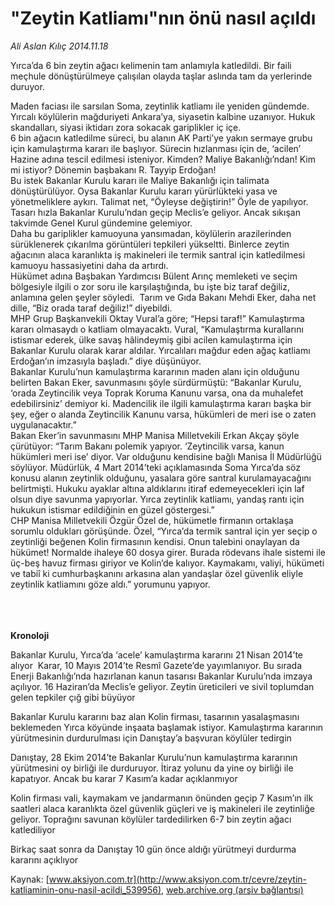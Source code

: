 # "Zeytin Katliamı"nın önü nasıl açıldı

*Ali Aslan Kılıç 2014.11.18*

<div class="pNewsDetailMainContent" itemprop="articleBody">
 <p>
  Yırca’da 6 bin zeytin ağacı kelimenin tam anlamıyla katledildi. Bir faili meçhule dönüştürülmeye çalışılan olayda taşlar aslında tam da yerlerinde duruyor.
 </p>
 <p>
  Maden faciası ile sarsılan Soma, zeytinlik katliamı ile yeniden gündemde. Yırcalı köylülerin mağduriyeti Ankara’ya, siyasetin kalbine uzanıyor. Hukuk skandalları, siyasi iktidarı zora sokacak gariplikler iç içe.
  <br>
   6 bin ağacın katledilme süreci, bu alanın AK Parti’ye yakın sermaye grubu için kamulaştırma kararı ile başlıyor. Sürecin hızlanması için de, ‘acilen’ Hazine adına tescil edilmesi isteniyor. Kimden? Maliye Bakanlığı’ndan! Kim mi istiyor? Dönemin başbakanı R. Tayyip Erdoğan!
   <br>
    Bu istek Bakanlar Kurulu kararı ile Maliye Bakanlığı için talimata dönüştürülüyor. Oysa Bakanlar Kurulu kararı yürürlükteki yasa ve yönetmeliklere aykırı. Talimat net, “Öyleyse değiştirin!” Öyle de yapılıyor. Tasarı hızla Bakanlar Kurulu’ndan geçip Meclis’e geliyor. Ancak sıkışan takvimde Genel Kurul gündemine gelemiyor.
    <br>
     Daha bu gariplikler kamuoyuna yansımadan, köylülerin arazilerinden sürüklenerek çıkarılma görüntüleri tepkileri yükseltti. Binlerce zeytin ağacının alaca karanlıkta iş makineleri ile termik santral için katledilmesi kamuoyu hassasiyetini daha da artırdı.
     <br>
      Hükümet adına Başbakan Yardımcısı Bülent Arınç memleketi ve seçim bölgesiyle ilgili o zor soru ile karşılaştığında, bu işte biz taraf değiliz, anlamına gelen şeyler söyledi.  Tarım ve Gıda Bakanı Mehdi Eker, daha net dille, “Biz orada taraf değiliz!” diyebildi.
      <br/>
      MHP Grup Başkanvekili Oktay Vural’a göre; “Hepsi taraf!” Kamulaştırma kararı olmasaydı o katliam olmayacaktı. Vural, “Kamulaştırma kurallarını istismar ederek, ülke savaş hâlindeymiş gibi acilen kamulaştırma için Bakanlar Kurulu olarak karar aldılar. Yırcalıları mağdur eden ağaç katliamı Erdoğan’ın imzasıyla başladı.” diye düşünüyor.
      <br/>
      Bakanlar Kurulu’nun kamulaştırma kararının maden alanı için olduğunu belirten Bakan Eker, savunmasını şöyle sürdürmüştü: “Bakanlar Kurulu, ‘orada Zeytincilik veya Toprak Koruma Kanunu varsa, ona da muhalefet edebilirsiniz’ demiyor ki. Madencilik ile ilgili kamulaştırma kararı başka bir şey, eğer o alanda Zeytincilik Kanunu varsa, hükümleri de meri ise o zaten uygulanacaktır.”
      <br/>
      Bakan Eker’in savunmasını MHP Manisa Milletvekili Erkan Akçay şöyle çürütüyor: “Tarım Bakanı polemik yapıyor. ‘Zeytincilik varsa, kanun hükümleri meri ise’ diyor. Var olduğunu kendisine bağlı Manisa İl Müdürlüğü söylüyor. Müdürlük, 4 Mart 2014’teki açıklamasında Soma Yırca’da söz konusu alanın zeytinlik olduğunu, yasalara göre santral kurulamayacağını belirtmişti. Hukuku ayaklar altına aldıklarını itiraf edemeyecekleri için laf olsun diye savunma yapıyorlar. Yırca zeytinlik katliamı, yandaş rantı için hukukun istismar edildiğinin en güzel göstergesi.”
      <br/>
      CHP Manisa Milletvekili Özgür Özel de, hükümetle firmanın ortaklaşa sorumlu oldukları görüşünde. Özel, “Yırca’da termik santral için yer seçip o zeytinliği beğenen Kolin firmasının kendisi. Onun talebini onaylayan da hükümet! Normalde ihaleye 60 dosya girer. Burada rödevans ihale sistemi ile üç-beş havuz firması giriyor ve Kolin’de kalıyor. Kaymakamı, valiyi, hükümeti ve tabiî ki cumhurbaşkanını arkasına alan yandaşlar özel güvenlik eliyle zeytinlik katliamını göze aldı.” yorumunu yapıyor.
     </br>
    </br>
   </br>
  </br>
 </p>
 <p>
  <strong>
   Kronoloji
  </strong>
 </p>
 <p>
  Bakanlar Kurulu, Yırca’da ‘acele’ kamulaştırma kararını 21 Nisan 2014’te alıyor  Karar, 10 Mayıs 2014’te Resmî Gazete’de yayımlanıyor. Bu sırada Enerji Bakanlığı’nda hazırlanan kanun tasarısı Bakanlar Kurulu’nda imzaya açılıyor. 16 Haziran’da Meclis’e geliyor. Zeytin üreticileri ve sivil toplumdan gelen tepkiler çığ gibi büyüyor
 </p>
 <p>
  Bakanlar Kurulu kararını baz alan Kolin firması, tasarının yasalaşmasını beklemeden Yırca köyünde inşaata başlamak istiyor. Kamulaştırma kararının yürütmesinin durdurulması için Danıştay’a başvuran köylüler tedirgin
 </p>
 <p>
  Danıştay, 28 Ekim 2014’te Bakanlar Kurulu’nun kamulaştırma kararının yürütmesini oy birliği ile durduruyor. İtiraz yolunu da yine oy birliği ile kapatıyor. Ancak bu karar 7 Kasım’a kadar açıklanmıyor
 </p>
 <p>
  Kolin firması vali, kaymakam ve jandarmanın önünden geçip 7 Kasım’ın ilk saatleri alaca karanlıkta özel güvenlik güçleri ve iş makineleri ile zeytinliğe geliyor. Toprağını savunan köylüler tardedilirken 6-7 bin zeytin ağacı katlediliyor
 </p>
 <p>
  Birkaç saat sonra da Danıştay 10 gün önce aldığı yürütmeyi durdurma kararını açıklıyor
 </p>
</div>


Kaynak: [www.aksiyon.com.tr](http://www.aksiyon.com.tr/cevre/zeytin-katliaminin-onu-nasil-acildi_539956), [web.archive.org (arşiv bağlantısı)](http://web.archive.org/web/20150820152000/http://www.aksiyon.com.tr/cevre/zeytin-katliaminin-onu-nasil-acildi_539956)
